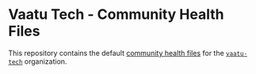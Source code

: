 # Vaatu Tech - Community Health Files

This repository contains the default [community health files](https://help.github.com/en/github/building-a-strong-community/creating-a-default-community-health-file) for the [`vaatu-tech`]([https://github.com/laravel](https://github.com/vaatu-tech)) organization.

